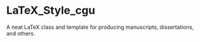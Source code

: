 # LaTeX_Style_cgu
A neat LaTeX class and template for producing manuscripts, dissertations, and others.
